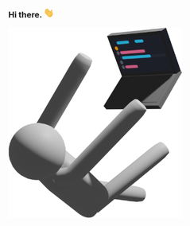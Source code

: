### Hi there. <img height="20px" src="https://raw.githubusercontent.com/svki0001/svki0001/main/img/hand.gif">

<img align="left" src="https://raw.githubusercontent.com/svki0001/svki0001/main/img/workingon.png">
<!--
**svki0001/svki0001** is a ✨ _special_ ✨ repository because its `README.md` (this file) appears on your GitHub profile.

Here are some ideas to get you started:

- 🔭 I’m currently working on ...
- 🌱 I’m currently learning ...
- 👯 I’m looking to collaborate on ...
- 🤔 I’m looking for help with ...
- 💬 Ask me about ...
- 📫 How to reach me: ...
- 😄 Pronouns: ...
- ⚡ Fun fact: ...
-->
